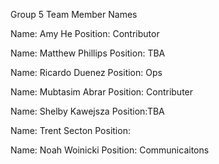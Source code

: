 Group 5 Team Member Names

Name: Amy He
Position: Contributor

Name: Matthew Phillips
Position: TBA

Name: Ricardo Duenez
Position: Ops

Name: Mubtasim Abrar
Position: Contributer

Name: Shelby Kawejsza
Position:TBA

Name: Trent Secton
Position:

Name: Noah Woinicki
Position: Communicaitons

